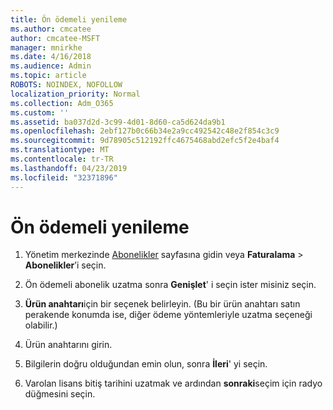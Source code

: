 ```yaml
---
title: Ön ödemeli yenileme
ms.author: cmcatee
author: cmcatee-MSFT
manager: mnirkhe
ms.date: 4/16/2018
ms.audience: Admin
ms.topic: article
ROBOTS: NOINDEX, NOFOLLOW
localization_priority: Normal
ms.collection: Adm_O365
ms.custom: ''
ms.assetid: ba037d2d-3c99-4d01-8d60-ca5d624da9b1
ms.openlocfilehash: 2ebf127b0c66b34e2a9cc492542c48e2f854c3c9
ms.sourcegitcommit: 9d78905c512192ffc4675468abd2efc5f2e4baf4
ms.translationtype: MT
ms.contentlocale: tr-TR
ms.lasthandoff: 04/23/2019
ms.locfileid: "32371896"
---
```

# <a name="prepaid-renewal"></a>Ön ödemeli yenileme

1. Yönetim merkezinde [Abonelikler](https://go.microsoft.com/fwlink/p/?linkid=842054) sayfasına gidin veya **Faturalama** \> **Abonelikler**’i seçin.
    
2. Ön ödemeli abonelik uzatma sonra **Genişlet**' i seçin ister misiniz seçin.
    
3. **Ürün anahtarı**için bir seçenek belirleyin. (Bu bir ürün anahtarı satın perakende konumda ise, diğer ödeme yöntemleriyle uzatma seçeneği olabilir.)
    
4. Ürün anahtarını girin.
    
5. Bilgilerin doğru olduğundan emin olun, sonra **İleri**' yi seçin.
    
6. Varolan lisans bitiş tarihini uzatmak ve ardından **sonraki**seçim için radyo düğmesini seçin.
    

